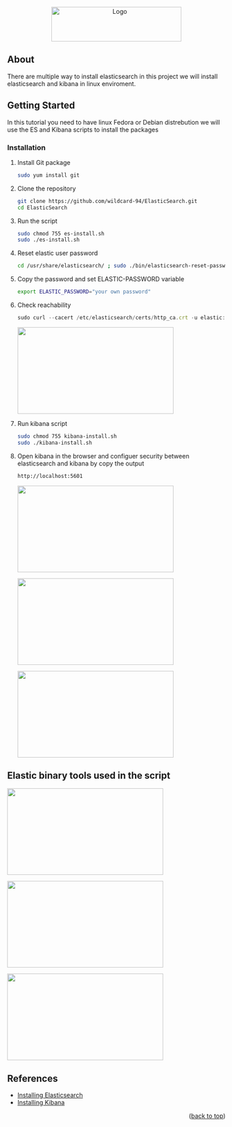 
<a name="readme-top">

<!-- PROJECT LOGO -->
<br />
<div align="center">
  <a href="https://github.com/othneildrew/Best-README-Template">
    <img src="https://images.contentstack.io/v3/assets/bltefdd0b53724fa2ce/blt3e2c7bebbae51138/6568a0834c0b9a3624d5582a/logo-tagline-white.svg" alt="Logo" width="300" height="80">
  </a>
</div>
</a>



<!-- ABOUT THE PROJECT -->
## About 

There are multiple way to install elasticsearch in this project we will install elasticsearch and kibana in linux enviroment.




<!-- GETTING STARTED -->
## Getting Started

In this tutorial you need to have linux Fedora or Debian distrebution 
we will use the ES and Kibana scripts to install the packages


### Installation


1. Install Git package
   ```sh
   sudo yum install git
   ```
3. Clone the repository 
   ```sh
   git clone https://github.com/wildcard-94/ElasticSearch.git
   cd ElasticSearch
   
   ```
4. Run the script
   ```sh
   sudo chmod 755 es-install.sh
   sudo ./es-install.sh
   ```
5. Reset elastic user password 
   ```sh
   cd /usr/share/elasticsearch/ ; sudo ./bin/elasticsearch-reset-password -u elastic
   ```
6. Copy the password and set ELASTIC-PASSWORD variable
   ```sh
   export ELASTIC_PASSWORD="your own password"
   ```
7. Check reachability   
   ```js
   sudo curl --cacert /etc/elasticsearch/certs/http_ca.crt -u elastic:$ELASTIC_PASSWORD https://localhost:9200
   ```
    <p>
    <img width="360" height="200" src="https://i.imgur.com/YrJMdbc.png" >
    </p>
8. Run kibana script
   ```sh
   sudo chmod 755 kibana-install.sh
   sudo ./kibana-install.sh
   ```
9. Open kibana in the browser and configuer security between elasticsearch and kibana by copy the output

   ```sh
   http://localhost:5601
   ```
   <p>
    <img width="360" height="200" src=https://i.imgur.com/YGLSTq7.png" >
    <p>
    <img width="360" height="200" src="https://i.imgur.com/cpJiMaZ.png" >
    <p>
    <img width="360" height="200" src="https://i.imgur.com/LcighHG.png" >
    </p>



<!-- ACKNOWLEDGMENTS -->

## Elastic binary tools used in the script
   <p>
    <img width="360" height="200" src=https://i.imgur.com/yJmLp3U.png" >
    <p>
    <img width="360" height="200" src="https://i.imgur.com/aVABWi7.png" >
    <p>
    <img width="360" height="200" src="https://i.imgur.com/nvMAsoi.png" >
    </p>


## References

* [Installing Elasticsearch](https://www.elastic.co/guide/en/elasticsearch/reference/8.2/install-elasticsearch.html)
* [Installing Kibana](https://www.elastic.co/guide/en/kibana/8.2/install.html)


<p align="right">(<a href="#readme-top">back to top</a>)</p>



